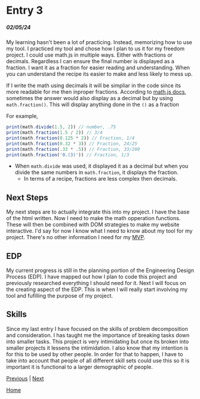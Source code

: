# Entry 3
##### 02/05/24

My learning hasn't been a lot of practicing. Instead, memorizing how to use my tool. I practiced my tool and chose how I plan to us it for my freedom project. I could use math.js in multiple ways. Either with fractions or decimals. Regardless I can ensure the final number is displayed as a fraction. I want it as a fraction for easier reading and understanding. When you can understand the recipe its easier to make and less likely to mess up.

If I write the math using decimals it will be simpliar in the code since its more readable for me then inproper fractions. According to [math.js docs](https://mathjs.org/docs/datatypes/fractions.html), sometimes the answer would also display as a decimal but by using `math.fraction()`. This will display anything done in the `()` as a fraction

For example,
```js
print(math.divide(1.5, 2)) // number, .75
print(math.fraction(1.5 / 2)) // 3/4
print(math.fraction(0.125 * 2)) // Fraction, 1/4
print(math.fraction(0.32 * 3)) // Fraction, 24/25
print(math.fraction(.33 * .5)) // Fraction, 33/200
print(math.fraction('0.(3)')) // Fraction, 1/3
```
* When  `math.divide` was used, it displayed it as a decimal but when you divide the same numbers in `math.fraction`, it displays the fraction.
    * In terms of a recipe, fractions are less complex then decimals.

## Next Steps

My next steps are to actually integrate this into my project. I have the base of the html written. Now I need to make the math opperation functions. These will then be combined with DOM strategies to make my website interactive. I'd say for now I know what I need to know about my tool for my project. There's no other information I need for my [MVP](https://docs.google.com/document/d/1tdcRKZRCZbQHeDqc7xPYZlNnlt-2lSDMCVYXop_8C24/edit?usp=sharing).


## EDP

My current progress is still in the planning portion of the Engineering Design Process (EDP). I have mapped out how I plan to code this project and previously researched everything I should need for it. Next I will focus on the creating aspect of the EDP. This is when I will really start involving my tool and fufilling the purpose of my project.




## Skills

Since my last entry I have focused on the skills of problem decomposition and consideration. I has taught me the importance of breaking tasks down into smaller tasks. This project is very intimidating but once its broken into smaller projects it lessens the intimidation. I also know that my intention is for this to be used by other people. In order for that to happen, I have to take into account that people of all different skill sets could use this so it is important it is functional to a larger demographic of people.

[Previous](entry02.md) | [Next](entry04.md)

[Home](../README.md)